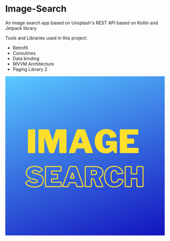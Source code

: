 # Image-Search
An image search app based on Unsplash's REST API based on Kotlin and Jetpack library

Tools and Libraries used in this project:
- Retrofit
- Coroutines
- Data binding
- MVVM Architecture
- Paging Library 2

![Project Screenshot](https://github.com/aimanmuzaffar95/Image-Search/blob/master/AppIcon.png)
